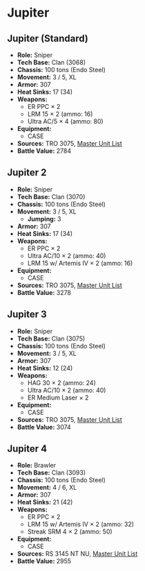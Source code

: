# Jupiter
## Jupiter (Standard)
- **Role:** Sniper
- **Tech Base:** Clan (3068)
- **Chassis:** 100 tons (Endo Steel)
- **Movement:** 3 / 5, XL
- **Armor:** 307
- **Heat Sinks:** 17 (34)
- **Weapons:**
  - ER PPC × 2
  - LRM 15 × 2 (ammo: 16)
  - Ultra AC/5 × 4 (ammo: 80)
- **Equipment:**
  - CASE
- **Sources:** TRO 3075, [Master Unit List](http://masterunitlist.info/Unit/Details/1725/jupiter-standard)
- **Battle Value:** 2784

## Jupiter 2
- **Role:** Sniper
- **Tech Base:** Clan (3070)
- **Chassis:** 100 tons (Endo Steel)
- **Movement:** 3 / 5, XL
  - **Jumping:** 3
- **Armor:** 307
- **Heat Sinks:** 17 (34)
- **Weapons:**
  - ER PPC × 2
  - Ultra AC/10 × 2 (ammo: 40)
  - LRM 15 w/ Artemis IV × 2 (ammo: 16)
- **Equipment:**
  - CASE
- **Sources:** TRO 3075, [Master Unit List](http://masterunitlist.info/Unit/Details/1726/jupiter-2)
- **Battle Value:** 3278

## Jupiter 3
- **Role:** Sniper
- **Tech Base:** Clan (3075)
- **Chassis:** 100 tons (Endo Steel)
- **Movement:** 3 / 5, XL
- **Armor:** 307
- **Heat Sinks:** 12 (24)
- **Weapons:**
  - HAG 30 × 2 (ammo: 24)
  - Ultra AC/10 × 2 (ammo: 40)
  - ER Medium Laser × 2
- **Equipment:**
  - CASE
- **Sources:** TRO 3075, [Master Unit List](http://masterunitlist.info/Unit/Details/1727/jupiter-3)
- **Battle Value:** 3074

## Jupiter 4
- **Role:** Brawler
- **Tech Base:** Clan (3093)
- **Chassis:** 100 tons (Endo Steel)
- **Movement:** 4 / 6, XL
- **Armor:** 307
- **Heat Sinks:** 21 (42)
- **Weapons:**
  - ER PPC × 2
  - LRM 15 w/ Artemis IV × 2 (ammo: 32)
  - Streak SRM 4 × 2 (ammo: 50)
- **Equipment:**
  - CASE
- **Sources:** RS 3145 NT NU, [Master Unit List](http://masterunitlist.info/Unit/Details/6829/jupiter-4)
- **Battle Value:** 2955


